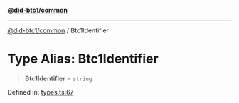 [**@did-btc1/common**](../README.md)

***

[@did-btc1/common](../globals.md) / Btc1Identifier

# Type Alias: Btc1Identifier

> **Btc1Identifier** = `string`

Defined in: [types.ts:67](https://github.com/dcdpr/did-btc1-js/blob/751aedd75738c26882a2149e644ae32b9e424707/packages/common/src/types.ts#L67)

